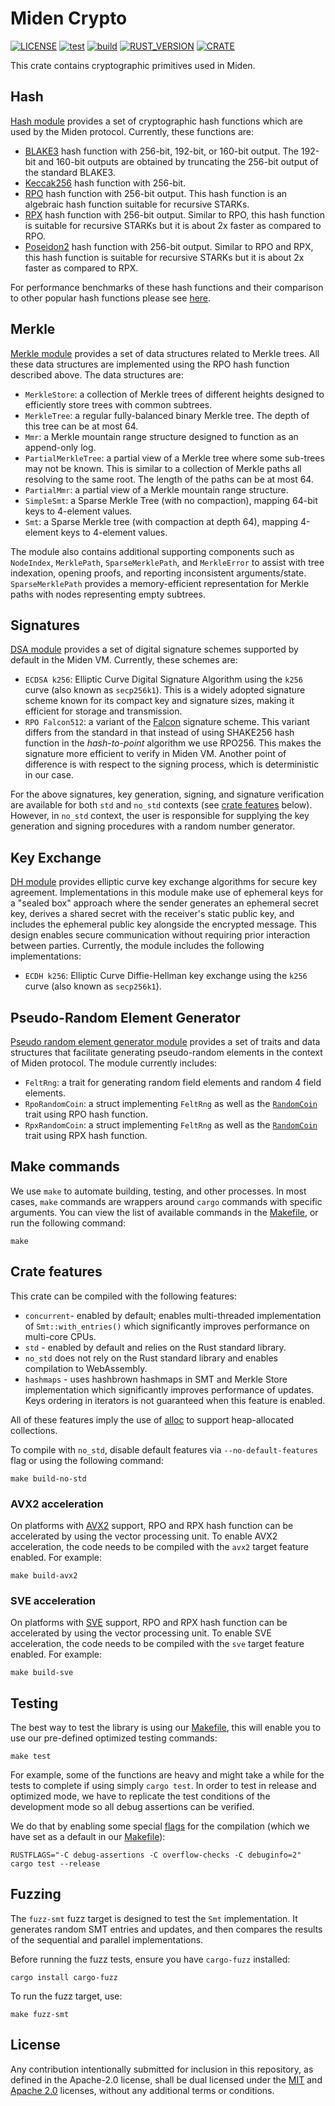 # Miden Crypto

[![LICENSE](https://img.shields.io/badge/license-MIT-blue.svg)](https://github.com/0xMiden/crypto/blob/main/LICENSE)
[![test](https://github.com/0xMiden/crypto/actions/workflows/test.yml/badge.svg)](https://github.com/0xMiden/crypto/actions/workflows/test.yml)
[![build](https://github.com/0xMiden/crypto/actions/workflows/build.yml/badge.svg)](https://github.com/0xMiden/crypto/actions/workflows/build.yml)
[![RUST_VERSION](https://img.shields.io/badge/rustc-1.88+-lightgray.svg)](https://www.rust-lang.org/tools/install)
[![CRATE](https://img.shields.io/crates/v/miden-crypto)](https://crates.io/crates/miden-crypto)

This crate contains cryptographic primitives used in Miden.

## Hash

[Hash module](./miden-crypto/src/hash) provides a set of cryptographic hash functions which are used by the Miden protocol. Currently, these functions are:

- [BLAKE3](https://github.com/BLAKE3-team/BLAKE3) hash function with 256-bit, 192-bit, or 160-bit output. The 192-bit and 160-bit outputs are obtained by truncating the 256-bit output of the standard BLAKE3.
- [Keccak256](https://keccak.team/specifications.html) hash function with 256-bit.
- [RPO](https://eprint.iacr.org/2022/1577) hash function with 256-bit output. This hash function is an algebraic hash function suitable for recursive STARKs.
- [RPX](https://eprint.iacr.org/2023/1045) hash function with 256-bit output. Similar to RPO, this hash function is suitable for recursive STARKs but it is about 2x faster as compared to RPO.
- [Poseidon2](https://eprint.iacr.org/2023/323) hash function with 256-bit output. Similar to RPO and RPX, this hash function is suitable for recursive STARKs but it is about 2x faster as compared to RPX.

For performance benchmarks of these hash functions and their comparison to other popular hash functions please see [here](./miden-crypto/benches/).

## Merkle

[Merkle module](./miden-crypto/src/merkle/) provides a set of data structures related to Merkle trees. All these data structures are implemented using the RPO hash function described above. The data structures are:

- `MerkleStore`: a collection of Merkle trees of different heights designed to efficiently store trees with common subtrees.
- `MerkleTree`: a regular fully-balanced binary Merkle tree. The depth of this tree can be at most 64.
- `Mmr`: a Merkle mountain range structure designed to function as an append-only log.
- `PartialMerkleTree`: a partial view of a Merkle tree where some sub-trees may not be known. This is similar to a collection of Merkle paths all resolving to the same root. The length of the paths can be at most 64.
- `PartialMmr`: a partial view of a Merkle mountain range structure.
- `SimpleSmt`: a Sparse Merkle Tree (with no compaction), mapping 64-bit keys to 4-element values.
- `Smt`: a Sparse Merkle tree (with compaction at depth 64), mapping 4-element keys to 4-element values.

The module also contains additional supporting components such as `NodeIndex`, `MerklePath`, `SparseMerklePath`, and `MerkleError` to assist with tree indexation, opening proofs, and reporting inconsistent arguments/state. `SparseMerklePath` provides a memory-efficient representation for Merkle paths with nodes representing empty subtrees.

## Signatures

[DSA module](./miden-crypto/src/dsa) provides a set of digital signature schemes supported by default in the Miden VM. Currently, these schemes are:

- `ECDSA k256`: Elliptic Curve Digital Signature Algorithm using the `k256` curve (also known as `secp256k1`). This is a widely adopted signature scheme known for its compact key and signature sizes, making it efficient for storage and transmission.
- `RPO Falcon512`: a variant of the [Falcon](https://falcon-sign.info/) signature scheme. This variant differs from the standard in that instead of using SHAKE256 hash function in the _hash-to-point_ algorithm we use RPO256. This makes the signature more efficient to verify in Miden VM. Another point of difference is with respect to the signing process, which is deterministic in our case.

For the above signatures, key generation, signing, and signature verification are available for both `std` and `no_std` contexts (see [crate features](#crate-features) below). However, in `no_std` context, the user is responsible for supplying the key generation and signing procedures with a random number generator.

## Key Exchange

[DH module](./miden-crypto/src/ecdh) provides elliptic curve key exchange algorithms for secure key agreement. Implementations in this module make use of ephemeral keys for a "sealed box" approach where the sender generates an ephemeral secret key, derives a shared secret with the receiver's static public key, and includes the ephemeral public key alongside the encrypted message. This design enables secure communication without requiring prior interaction between parties.
Currently, the module includes the following implementations:

- `ECDH k256`: Elliptic Curve Diffie-Hellman key exchange using the `k256` curve (also known as `secp256k1`). 

## Pseudo-Random Element Generator

[Pseudo random element generator module](./miden-crypto/src/rand/) provides a set of traits and data structures that facilitate generating pseudo-random elements in the context of Miden protocol. The module currently includes:

- `FeltRng`: a trait for generating random field elements and random 4 field elements.
- `RpoRandomCoin`: a struct implementing `FeltRng` as well as the [`RandomCoin`](https://github.com/facebook/winterfell/blob/main/crypto/src/random/mod.rs) trait using RPO hash function.
- `RpxRandomCoin`: a struct implementing `FeltRng` as well as the [`RandomCoin`](https://github.com/facebook/winterfell/blob/main/crypto/src/random/mod.rs) trait using RPX hash function.

## Make commands

We use `make` to automate building, testing, and other processes. In most cases, `make` commands are wrappers around `cargo` commands with specific arguments. You can view the list of available commands in the [Makefile](Makefile), or run the following command:

```shell
make
```

## Crate features

This crate can be compiled with the following features:

- `concurrent`- enabled by default; enables multi-threaded implementation of `Smt::with_entries()` which significantly improves performance on multi-core CPUs.
- `std` - enabled by default and relies on the Rust standard library.
- `no_std` does not rely on the Rust standard library and enables compilation to WebAssembly.
- `hashmaps` - uses hashbrown hashmaps in SMT and Merkle Store implementation which significantly improves performance of updates. Keys ordering in iterators is not guaranteed when this feature is enabled.

All of these features imply the use of [alloc](https://doc.rust-lang.org/alloc/) to support heap-allocated collections.

To compile with `no_std`, disable default features via `--no-default-features` flag or using the following command:

```shell
make build-no-std
```

### AVX2 acceleration

On platforms with [AVX2](https://en.wikipedia.org/wiki/Advanced_Vector_Extensions) support, RPO and RPX hash function can be accelerated by using the vector processing unit. To enable AVX2 acceleration, the code needs to be compiled with the `avx2` target feature enabled. For example:

```shell
make build-avx2
```

### SVE acceleration

On platforms with [SVE](<https://en.wikipedia.org/wiki/AArch64#Scalable_Vector_Extension_(SVE)>) support, RPO and RPX hash function can be accelerated by using the vector processing unit. To enable SVE acceleration, the code needs to be compiled with the `sve` target feature enabled. For example:

```shell
make build-sve
```

## Testing

The best way to test the library is using our [Makefile](Makefile), this will enable you to use our pre-defined optimized testing commands:

```shell
make test
```

For example, some of the functions are heavy and might take a while for the tests to complete if using simply `cargo test`. In order to test in release and optimized mode, we have to replicate the test conditions of the development mode so all debug assertions can be verified.

We do that by enabling some special [flags](https://doc.rust-lang.org/cargo/reference/profiles.html) for the compilation (which we have set as a default in our [Makefile](Makefile)):

```shell
RUSTFLAGS="-C debug-assertions -C overflow-checks -C debuginfo=2" cargo test --release
```

## Fuzzing

The `fuzz-smt` fuzz target is designed to test the `Smt` implementation. It generates random SMT entries and updates, and then compares the results of the sequential and parallel implementations.

Before running the fuzz tests, ensure you have `cargo-fuzz` installed:

```shell
cargo install cargo-fuzz
```

To run the fuzz target, use:

```shell
make fuzz-smt
```

## License

Any contribution intentionally submitted for inclusion in this repository, as defined in the Apache-2.0 license, shall be dual licensed under the [MIT](./LICENSE-MIT) and [Apache 2.0](./LICENSE-APACHE) licenses, without any additional terms or conditions.
